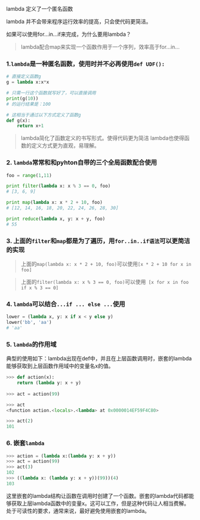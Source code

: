 lambda 定义了一个匿名函数

lambda 并不会带来程序运行效率的提高，只会使代码更简洁。

如果可以使用for...in...if来完成，为什么要用lambda？
> lambda配合map来实现一个函数作用于一个序列，效率高于for...in...

### 1.`lambda`是一种匿名函数，使用时并不必再使用`def UDF(): `
```python
# 直接定义函数g
g = lambda x:x*x

# 只需一行这个函数就写好了，可以直接调用
print(g(10))
# 的运行结果是：100　　　

# 这相当于通过以下方式定义了函数g
def g(x):
    return x+1
```
> lambda简化了函数定义的书写形式。使得代码更为简洁
> lambda也使得函数的定义方式更为直观，易理解。

### 2. `lambda`常常和和pyhton自带的三个全局函数配合使用

```python
foo = range(1,11)

print filter(lambda x: x % 3 == 0, foo)
# [3, 6, 9]

print map(lambda x: x * 2 + 10, foo)
# [12, 14, 16, 18, 20, 22, 24, 26, 28, 30]

print reduce(lambda x, y: x + y, foo)
# 55
```

### 3. 上面的`filter`和`map`都是为了遍历，用`for..in..if语法`可以更简洁的实现
> 上面的`map(lambda x: x * 2 + 10, foo)`可以使用`[x * 2 + 10 for x in foo]`

> 上面的`filter(lambda x: x % 3 == 0, foo)`可以使用` [x for x in foo if x % 3 == 0]`


### 4. `lambda`可以结合`...if ... else ...`使用
```python
lower = (lambda x, y: x if x < y else y)
lower('bb', 'aa')
# 'aa'
```


### 5. `lambda`的作用域
典型的使用如下：lambda出现在def中，并且在上层函数调用时，嵌套的lambda能够获取到上层函数作用域中的变量名x的值。

```python
>>> def action(x):
    return (lambda y: x + y)
 
>>> act = action(99)

>>> act
<function action.<locals>.<lambda> at 0x0000014EF59F4C80>

>>> act(2)
101
```

### 6. 嵌套`lambda`
```python
>>> action = (lambda x:(lambda y: x + y))
>>> act = action(99)
>>> act(3)
102
>>> ((lambda x: (lambda y: x + y))(99))(4)
103
```

这里嵌套的lambda结构让函数在调用时创建了一个函数。嵌套的lambda代码都能够获取上层lambda函数中的变量x。这可以工作，但是这种代码让人相当费解。处于可读性的要求，通常来说，最好避免使用嵌套的lambda。
